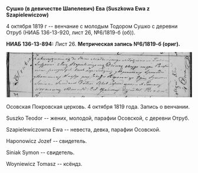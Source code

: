 **Сушко (в девичестве Шапелевич) Ева (Suszkowa Ewa z Szapielewiczow)**

4 октября 1819 г -- венчание с молодым Тодором Сушко с деревни Отруб
(НИАБ 136-13-920, лист 26, №6/1819-б (об)).

**НИАБ 136-13-894:** Лист 26. **Метрическая запись №6/1819-б (ориг).**

![](./media/23aa9125bc3a9ebb2777444bbc0f04846a3537e1.png)

Осовская Покровская церковь. 4 октября 1819 года. Запись о венчании.

Suszko Teodor -- жених, молодой, парафии Осовской, с деревни Отруб.

Szapielewiczowna Ewa -- невеста, девка, парафии Осовской.

Haponowicz Jozef -- свидетель.

Siniak Symon -- свидетель.

Woyniewicz Tomasz -- ксёндз.
